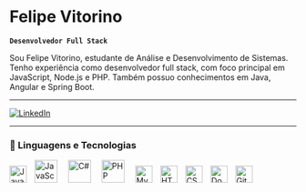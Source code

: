 # Felipe Vitorino

**`Desenvolvedor Full Stack`**

Sou Felipe Vitorino, estudante de Análise e Desenvolvimento de Sistemas. Tenho experiência como desenvolvedor full stack, com foco principal em JavaScript, Node.js e PHP. Também possuo conhecimentos em Java, Angular e Spring Boot.

---

<p align="left">
  <a href="https://www.linkedin.com/in/devfelipevitorino/" target="_blank" rel="noopener noreferrer">
    <img 
      alt="LinkedIn" 
      title="Me adicione no LinkedIn" 
      src="https://custom-icon-badges.demolab.com/badge/Linkedin-1155ba?color=236ad3&labelColor=1155ba&style=for-the-badge&logo=linkedin&logoColor=white" 
      />
  </a>
</p>

---

### 🤖 Linguagens e Tecnologias

<p align="left" style="margin-bottom: 5px;">
  <img alt="Java" title="Java" width="30px" style="margin-right: 10px;" src="https://cdn.jsdelivr.net/gh/devicons/devicon@latest/icons/java/java-original.svg" />
  <img alt="JavaScript" title="JavaScript" width="40px" style="margin-right: 15px;" src="https://cdn.jsdelivr.net/gh/devicons/devicon@latest/icons/javascript/javascript-original.svg" />
  <img alt="C#" title="C#" width="40px" style="margin-right: 15px;" src="https://cdn.jsdelivr.net/gh/devicons/devicon/icons/csharp/csharp-original.svg" />
  <img alt="PHP" title="PHP" width="40px" style="margin-right: 15px;" src="https://cdn.jsdelivr.net/gh/devicons/devicon@latest/icons/php/php-original.svg" />
  <img alt="MySQL" title="MySQL" width="30px" style="margin-right: 10px;" src="https://cdn.jsdelivr.net/gh/devicons/devicon@latest/icons/mysql/mysql-original.svg" />
  <img alt="HTML5" title="HTML5" width="30px" style="margin-right: 10px;" src="https://cdn.jsdelivr.net/gh/devicons/devicon@latest/icons/html5/html5-original.svg" />
  <img alt="CSS3" title="CSS3" width="30px" style="margin-right: 10px;" src="https://cdn.jsdelivr.net/gh/devicons/devicon@latest/icons/css3/css3-original.svg" />
  <img alt="Docker" title="Docker" width="30px" style="margin-right: 10px;" src="https://cdn.jsdelivr.net/gh/devicons/devicon@latest/icons/docker/docker-original.svg" />
  <img alt="Git" title="Git" width="30px" style="margin-right: 10px;" src="https://cdn.jsdelivr.net/gh/devicons/devicon@latest/icons/git/git-original.svg" />
</p>


